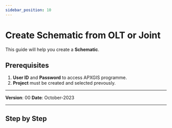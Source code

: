 ```yaml
---
sidebar_position: 10
---
```

# Create Schematic from OLT or Joint

This guide will help you create a **Schematic**.

## **Prerequisites**
1.	**User ID** and **Password** to access APXGIS programme.
2.  **Project** must be created and selected prevously.

------------

**Version**: 00
**Date**: October-2023

------------
## **Step by Step**
